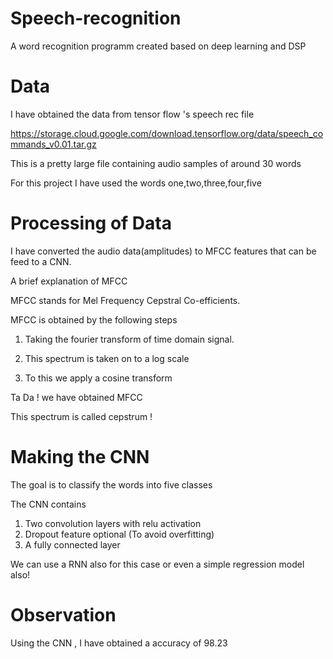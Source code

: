 # Speech-recognition
A word recognition programm  created based on deep learning and DSP

# Data 
I have obtained the data from tensor flow 's speech rec file 

https://storage.cloud.google.com/download.tensorflow.org/data/speech_commands_v0.01.tar.gz

This is a pretty large file containing audio samples of around 30 words 

For this project I have used the words one,two,three,four,five

# Processing of Data
I have converted the audio data(amplitudes) to MFCC features that can be feed to a CNN.

A brief explanation of MFCC

MFCC stands for Mel Frequency Cepstral Co-efficients.

MFCC is obtained by the following steps 

1. Taking the fourier transform of time domain signal.

2. This spectrum is taken on to a log scale 

3. To this we apply a cosine transform 

 Ta Da ! we have obtained MFCC 
 
 This spectrum is called cepstrum !
 
 # Making the CNN 
 
 The goal is to classify the words into five classes
 
 The CNN contains 
 1. Two convolution layers with relu activation 
 2. Dropout feature optional (To avoid overfitting)
 3. A fully connected layer 
 
 We can use a RNN also for this case or even a simple regression model also!
 
 # Observation 
 
Using the CNN , I have obtained a accuracy of 98.23 
